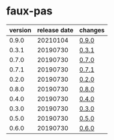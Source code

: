 # faux-pas	


|version|release date|changes|
|---|---|---|
|0.9.0|20210104|[0.9.0](./0.9.0-20210104.md)|
|0.3.1|20190730|[0.3.1](./0.3.1-20190730.md)|
|0.7.0|20190730|[0.7.0](./0.7.0-20190730.md)|
|0.7.1|20190730|[0.7.1](./0.7.1-20190730.md)|
|0.2.0|20190730|[0.2.0](./0.2.0-20190730.md)|
|0.8.0|20190730|[0.8.0](./0.8.0-20190730.md)|
|0.4.0|20190730|[0.4.0](./0.4.0-20190730.md)|
|0.3.0|20190730|[0.3.0](./0.3.0-20190730.md)|
|0.5.0|20190730|[0.5.0](./0.5.0-20190730.md)|
|0.6.0|20190730|[0.6.0](./0.6.0-20190730.md)|
